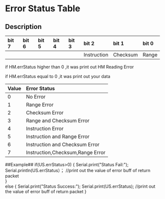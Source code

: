 # Error Status Table #

## Description ##
|bit 7|bit 6|bit 5|bit 4|bit 3|bit 2|bit 1|bit 0|
|:----|:----|:----|:----|:----|:----|:----|:----|
|     |     |     |     |     |Instruction     |Checksum     |Range  |


if HM.errStatus higher than 0 ,it was print out  HM Reading Error

if HM.errStatus equal to 0 ,it was print out your data


|Value| Error Status|
|:----|:------------|
|0    |No Error|
|1    |Range Error|
|2    |Checksum Error|
|3    |Range and Checksum Error|
|4    |Instruction Error|
|5    |Instruction and Range Error|
|6    |Instruction and Checksum Error|
|7    |Instruction,Checksum,Range Error|

##Example##
if(US.errStatus>0)
{
Serial.print("Status Fail:");<br/>
Serial.println(US.errStatus）；   //print out the value of error buff of return packet<br/>
}<br/>
else
{
Serial.print("Status Success:");
Serial.print(US.errStatus);       //print out the value of error buff of return packet
}

